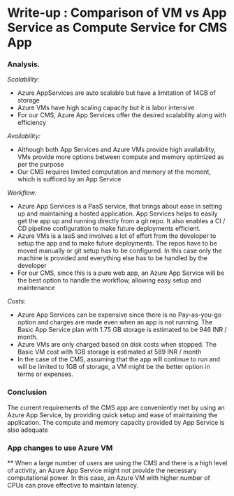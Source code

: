 # Write-up : Comparison of VM vs App Service as Compute Service for CMS App

### Analysis.

*Scalability:*
- Azure AppServices are auto scalable but have a limitation of 14GB of storage
- Azure VMs have high scaling capacity but it is labor intensive
- For our CMS, Azure App Services offer the desired scalability along with efficiency

*Availability:*
- Although both App Services and Azure VMs provide high availability, VMs provide more options between compute and memory optimized as per the purpose
- Our CMS requires limited computation and memory at the moment, which is sufficed by an App Service

*Workflow:*
- Azure App Services is a PaaS service, that brings about ease in setting up and maintaining a hosted application.
    App Services helps to easily get the app up and running directly from a git repo. It also enables a CI / CD pipeline configuration to make future deployments efficient.
- Azure VMs is a IaaS and involves a lot of effort from the developer to setup the app and to make future deployments.
The repos have to be moved manually or git setup has to be configured. In this case only the machine is provided and everything else has to be handled by the developer
- For our CMS, since this is a pure web app, an Azure App Service will be the best option to handle the workflow, allowing easy setup and maintenance

*Costs:*
- Azure App Services can be expensive since there is no Pay-as-you-go option and charges are made even when an app is not running. The Basic App Service plan with 1.75 GB storage is estimated to be 946 INR / month.
- Azure VMs are only charged based on disk costs when stopped. The Basic VM cost with 1GB storage is estimated at 589 INR / month
- In the case of the CMS, assuming that the app will continue to run and will be limited to 1GB of storage, a VM might be the better option in terms or expenses.

### Conclusion

The current requirements of the CMS app are conveniently met by using an Azure App Service, by providing quick setup and ease of maintaining the application. The compute and memory capacity provided by App Service is also adequate

### App changes to use Azure VM

** When a large number of users are using the CMS and there is a high level of activity, an Azure App Service might not provide the necessary computational power. In this case, an Azure VM with higher number of CPUs can prove effective to maintain latency.